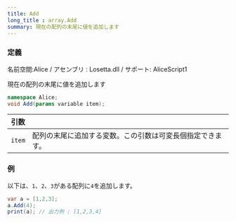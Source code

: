 ```yaml
---
title: Add
long_title : array.Add
summary: 現在の配列の末尾に値を追加します
---
```

### 定義
名前空間:Alice / アセンブリ : Losetta.dll / サポート: AliceScript1

現在の配列の末尾に値を追加します

```cs title="AliceScript"
namespace Alice;
void Add(params variable item);
```

|引数| |
|-|-|
|`item`|配列の末尾に追加する変数。この引数は可変長個指定できます。|


### 例
以下は、`1`、`2`、`3`がある配列に`4`を追加します。

```cs title="AliceScript"
var a = [1,2,3];
a.Add(4);
print(a); // 出力例 : [1,2,3,4]
```
